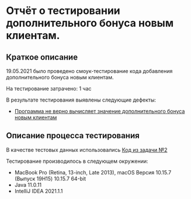 # Отчёт о тестировании дополнительного бонуса новым клиентам.

## Краткое описание
19.05.2021 было проведено смоук-тестирование кода добавления дополнительного бонуса новым клиентам.

На тестирование затрачено: 1 час

В результате тестирования выявлены следующие дефекты:
* [Программа не верно вычисляет значение дополнительного бонуса новым клиентам](https://github.com/BudnikovaNastiya/java-2-2/issues/1)

## Описание процесса тестирования

В качестве тестовых данных использовались [Код из задачи №2](https://github.com/netology-code/javaqa-homeworks/tree/master/programming)

Тестирование производилось в следующем окружении:
* MacBook Pro (Retina, 13-inch, Late 2013), macOS Версия 10.15.7 (Выпуск 19H15) 10.15.7 64-bit 
* Java 11.0.11
* IntelliJ IDEA 2021.1.1
